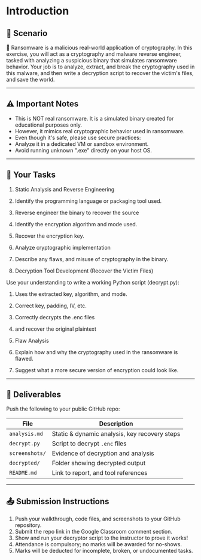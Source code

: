 # Introduction

## 📌 Scenario

🔐 Ransomware is a malicious real-world application of cryptography. In this exercise, you will act as a cryptography and malware reverse engineer, tasked with analyzing a suspicious binary that simulates ransomware behavior. Your job is to analyze, extract, and break the cryptography used in this malware, and then write a decryption script to recover the victim's files, and save the world.

---
## ⚠️ Important Notes

- This is NOT real ransomware. It is a simulated binary created for educational purposes only.
- However, it mimics real cryptographic behavior used in ransomware.
- Even though it's safe, please use secure practices:
- Analyze it in a dedicated VM or sandbox environment.
- Avoid running unknown ".exe" directly on your host OS.

---

## 🎯 Your Tasks

1. Static Analysis and Reverse Engineering
2. Identify the programming language or packaging tool used.
3. Reverse engineer the binary to recover the source
4. Identify the encryption algorithm and mode used.
5. Recover the encryption key.
6. Analyze cryptographic implementation
7. Describe any flaws, and misuse of cryptography in the binary.

8. Decryption Tool Development (Recover the Victim Files)

Use your understanding to write a working Python script (decrypt.py):

1. Uses the extracted key, algorithm, and mode.
2. Correct key, padding, IV, etc.
3. Correctly decrypts the .enc files
4. and recover the original plaintext

3. Flaw Analysis

1. Explain how and why the cryptography used in the ransomware is flawed.
2. Suggest what a more secure version of encryption could look like.

---

## 📂 Deliverables

Push the following to your public GitHub repo:

| File           | Description                                   |
| -------------- | --------------------------------------------- |
| `analysis.md`  | Static & dynamic analysis, key recovery steps |
| `decrypt.py`   | Script to decrypt `.enc` files                |
| `screenshots/` | Evidence of decryption and analysis           |
| `decrypted/`   | Folder showing decrypted output               |
| `README.md`    | Link to report, and tool references           |

---

## 📤 Submission Instructions

1. Push your walkthrough, code files, and screenshots to your GitHub repository.
2. Submit the repo link in the Google Classroom comment section.
3. Show and run your decryptor script to the instructor to prove it works!
4. Attendance is compulsory; no marks will be awarded for no-shows.
5. Marks will be deducted for incomplete, broken, or undocumented tasks.